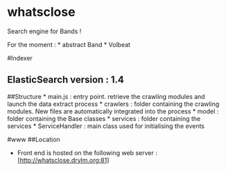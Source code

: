 whatsclose
==========

Search engine for Bands !

For the moment :
    * abstract Band
    * Volbeat

#Indexer
## ElasticSearch version : 1.4

##Structure
	* main.js : entry point. retrieve the crawling modules and launch the data extract process
	* crawlers : folder containing the crawling modules. New files are automatically integrated into the process
	* model : folder containing the Base classes
	* services : folder containing the services 
		* ServiceHandler : main class used for initialising the events


#www
##Location
  * Front end is hosted on the following web server : [http://whatsclose.drylm.org:81]
